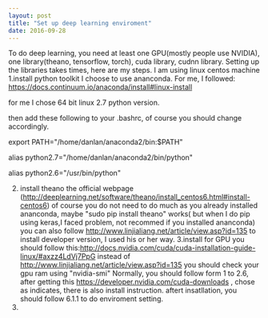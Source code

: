 ```yaml
---
layout: post
title: "Set up deep learning enviroment"
date: 2016-09-28
---
```

To do deep learning, you need at least one GPU(mostly people use NVIDIA), one library(theano, tensorflow, torch), cuda library, cudnn library.
Setting up the libraries takes times, here are my steps.
I am using linux centos machine
1.install python toolkit
I choose to use ananconda. For me, I followed: https://docs.continuum.io/anaconda/install#linux-install

for me I chose 64 bit linux 2.7 python version.

then add these following to your .bashrc, of course you should change accordingly.

export PATH="/home/danlan/anaconda2/bin:$PATH"

alias python2.7="/home/danlan/anaconda2/bin/python"

alias python2.6="/usr/bin/python"

2. install theano
the official webpage (http://deeplearning.net/software/theano/install_centos6.html#install-centos6) of course you do not need to do much as you already installed ananconda, maybe "sudo pip install theano" works( but when I do pip using keras,I faced problem, not recommed if you installed ananconda)
you can also follow http://www.linjialiang.net/article/view.asp?id=135 to install developer version, I used his or her way.
3.install for GPU
you should follow this:http://docs.nvidia.com/cuda/cuda-installation-guide-linux/#axzz4LdVj7PpG instead of http://www.linjialiang.net/article/view.asp?id=135
you should check your gpu ram using "nvidia-smi"
Normally, you should follow form 1 to 2.6, after getting this https://developer.nvidia.com/cuda-downloads , chose as indicates, there is also install instruction. 
aftert insatllation, you should follow 6.1.1 to do enviroment setting.
4.

